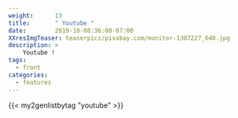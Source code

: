 ```yaml
---
weight:      13
title:       " Youtube "
date:        2019-10-08:36:00-07:00
XXresImgTeaser: teaserpics/pixabay.com/monitor-1307227_640.jpg
description: >
    Youtube !
tags:
  - front
categories:
  - features
---
```


{{< my2genlistbytag "youtube" >}}

